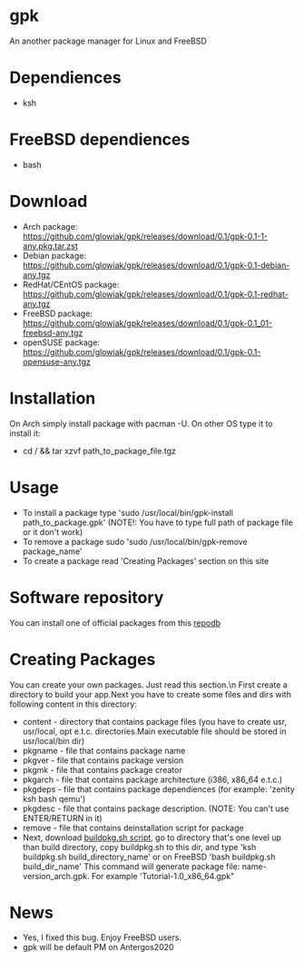 # gpk
An another package manager for Linux and FreeBSD
# Dependiences
  - ksh
# FreeBSD dependiences
  - bash
# Download
  - Arch package: https://github.com/glowiak/gpk/releases/download/0.1/gpk-0.1-1-any.pkg.tar.zst
  - Debian package: https://github.com/glowiak/gpk/releases/download/0.1/gpk-0.1-debian-any.tgz
  - RedHat/CEntOS package: https://github.com/glowiak/gpk/releases/download/0.1/gpk-0.1-redhat-any.tgz
  - FreeBSD package: https://github.com/glowiak/gpk/releases/download/0.1/gpk-0.1_01-freebsd-any.tgz
  - openSUSE package: https://github.com/glowiak/gpk/releases/download/0.1/gpk-0.1-opensuse-any.tgz
# Installation
On Arch simply install package with pacman -U. On other OS type it to install it:
  - cd / && tar xzvf path_to_package_file.tgz
# Usage
  - To install a package type 'sudo /usr/local/bin/gpk-install path_to_package.gpk' (NOTE!: You have to type full path of package file or it don't work)
  - To remove a package sudo 'sudo /usr/local/bin/gpk-remove package_name'
  - To create a package read 'Creating Packages' section on this site

# Software repository
You can install one of official packages from this [repodb](https://github.com/glowiak/gpk/releases/tag/repodb)
# Creating Packages
You can create your own packages. Just read this section.\n
First create a directory to build your app.Next you have to create some files and dirs with following content in this directory:
  - content - directory that contains package files (you have to create usr, usr/local, opt e.t.c. directories.Main executable file should be stored in usr/local/bin dir)
  - pkgname - file that contains package name
  - pkgver - file that contains package version
  - pkgmk - file that contains package creator
  - pkgarch - file that contains package architecture (i386, x86_64 e.t.c.)
  - pkgdeps - file that contains package dependiences (for example: 'zenity ksh bash qemu')
  - pkgdesc - file that contains package description. (NOTE: You can't use ENTER/RETURN in it)
  - remove - file that contains deinstallation script for package
  - Next, download [buildpkg.sh script](https://github.com/glowiak/gpk/releases/download/buildpkg.sh/buildpkg.sh), go to directory that's one level up than build directory, copy buildpkg.sh to this dir, and type 'ksh buildpkg.sh build_directory_name' or on FreeBSD 'bash buildpkg.sh build_dir_name'
  This command will generate package file: name-version_arch.gpk. For example 'Tutorial-1.0_x86_64.gpk"
# News
  - Yes, I fixed this bug. Enjoy FreeBSD users.
  - gpk will be default PM on Antergos2020
